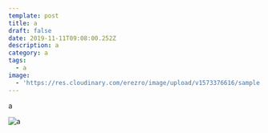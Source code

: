```yaml
---
template: post
title: a
draft: false
date: 2019-11-11T09:08:00.252Z
description: a
category: a
tags:
  - a
image:
  - 'https://res.cloudinary.com/erezro/image/upload/v1573376616/sample.jpg'
---
```

a

![a](https://res.cloudinary.com/erezro/image/upload/v1573376616/sample.jpg "a")
